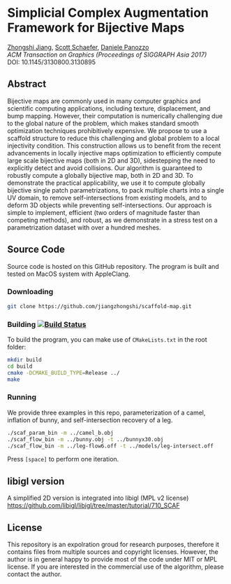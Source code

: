 # Simplicial Complex Augmentation Framework for Bijective Maps

[Zhongshi Jiang](http://cs.nyu.edu/~zhongshi/), [Scott Schaefer](http://faculty.cs.tamu.edu/schaefer/), [Daniele Panozzo](http://cs.nyu.edu/~panozzo/)<br/>
*ACM Transaction on Graphics (Proceedings of SIGGRAPH Asia 2017)*<br/>
DOI: 10.1145/3130800.3130895
## Abstract
Bijective maps are commonly used in many computer graphics and scientific computing applications, including texture, displacement, and bump mapping. However, their computation is numerically challenging due to the global nature of the problem, which makes standard smooth optimization techniques prohibitively expensive.
We propose to use a scaffold structure to reduce this challenging and global problem to a local injectivity condition. This construction allows us to benefit from the recent advancements in locally injective maps optimization to efficiently compute large scale bijective maps (both in 2D and 3D), sidestepping the need to explicitly detect and avoid collisions.
Our algorithm is guaranteed to robustly compute a globally bijective map, both in 2D and 3D. To demonstrate the practical applicability, we use it to compute globally bijective single patch parametrizations, to pack multiple charts into a single UV domain, to remove self-intersections from existing models, and to deform 3D objects while preventing self-intersections.
Our approach is simple to implement, efficient (two orders of magnitude faster than competing methods), and robust, as we demonstrate in a stress test on a parametrization dataset with over a hundred meshes.

## Source Code
Source code is hosted on this GitHub repository. The program is built and tested on MacOS system with AppleClang.

### Downloading
```bash
git clone https://github.com/jiangzhongshi/scaffold-map.git
```
### Building [![Build Status](https://travis-ci.org/jiangzhongshi/Scaffold-Map.svg?branch=master)](https://travis-ci.org/jiangzhongshi/Scaffold-Map)

To build the program, you can make use of `CMakeLists.txt` in
the root folder:

```bash
mkdir build
cd build
cmake -DCMAKE_BUILD_TYPE=Release ../
make
```
### Running
We provide three examples in this repo, parameterization of a camel, inflation of bunny, and self-intersection recovery of a leg.
```bash
./scaf_param_bin -m ../camel_b.obj
./scaf_flow_bin -m ../bunny.obj -t ../bunnyx30.obj
./scaf_flow_bin -m ../leg-flow6.off -t ../models/leg-intersect.off
```
Press `[space]` to perform one iteration. 

## libigl version
A simplified 2D version is integrated into libigl (MPL v2 license)
https://github.com/libigl/libigl/tree/master/tutorial/710_SCAF

## License
This repository is an expolration groud for research purposes, therefore it contains files from multiple sources and copyright licenses. However, the author is in general happy to provide most of the code under MIT or MPL license. If you are interested in the commercial use of the algorithm, please contact the author.
